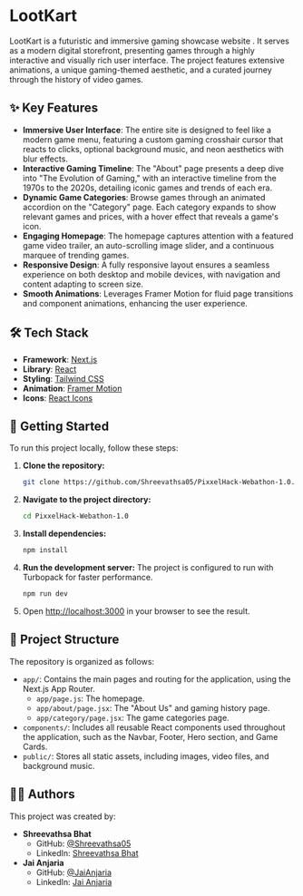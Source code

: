 # LootKart


LootKart is a futuristic and immersive gaming showcase website . It serves as a modern digital storefront, presenting games through a highly interactive and visually rich user interface. The project features extensive animations, a unique gaming-themed aesthetic, and a curated journey through the history of video games.

## ✨ Key Features

*   **Immersive User Interface**: The entire site is designed to feel like a modern game menu, featuring a custom gaming crosshair cursor that reacts to clicks, optional background music, and neon aesthetics with blur effects.
*   **Interactive Gaming Timeline**: The "About" page presents a deep dive into "The Evolution of Gaming," with an interactive timeline from the 1970s to the 2020s, detailing iconic games and trends of each era.
*   **Dynamic Game Categories**: Browse games through an animated accordion on the "Category" page. Each category expands to show relevant games and prices, with a hover effect that reveals a game's icon.
*   **Engaging Homepage**: The homepage captures attention with a featured game video trailer, an auto-scrolling image slider, and a continuous marquee of trending games.
*   **Responsive Design**: A fully responsive layout ensures a seamless experience on both desktop and mobile devices, with navigation and content adapting to screen size.
*   **Smooth Animations**: Leverages Framer Motion for fluid page transitions and component animations, enhancing the user experience.

## 🛠️ Tech Stack

*   **Framework**: [Next.js](https://nextjs.org/)
*   **Library**: [React](https://reactjs.org/)
*   **Styling**: [Tailwind CSS](https://tailwindcss.com/)
*   **Animation**: [Framer Motion](https://www.framer.com/motion/)
*   **Icons**: [React Icons](https://react-icons.github.io/react-icons/)

## 🚀 Getting Started

To run this project locally, follow these steps:

1.  **Clone the repository:**
    ```bash
    git clone https://github.com/Shreevathsa05/PixxelHack-Webathon-1.0.git
    ```

2.  **Navigate to the project directory:**
    ```bash
    cd PixxelHack-Webathon-1.0
    ```

3.  **Install dependencies:**
    ```bash
    npm install
    ```

4.  **Run the development server:**
    The project is configured to run with Turbopack for faster performance.
    ```bash
    npm run dev
    ```

5.  Open [http://localhost:3000](http://localhost:3000) in your browser to see the result.

## 📂 Project Structure

The repository is organized as follows:

-   `app/`: Contains the main pages and routing for the application, using the Next.js App Router.
    -   `app/page.js`: The homepage.
    -   `app/about/page.jsx`: The "About Us" and gaming history page.
    -   `app/category/page.jsx`: The game categories page.
-   `components/`: Includes all reusable React components used throughout the application, such as the Navbar, Footer, Hero section, and Game Cards.
-   `public/`: Stores all static assets, including images, video files, and background music.

## 🧑‍💻 Authors

This project was created by:

*   **Shreevathsa Bhat**
    *   GitHub: [@Shreevathsa05](https://github.com/Shreevathsa05)
    *   LinkedIn: [Shreevathsa Bhat](https://www.linkedin.com/in/shreevathsa-bhat-228157235/)
*   **Jai Anjaria**
    *   GitHub: [@JaiAnjaria](https://github.com/JaiAnjaria)
    *   LinkedIn: [Jai Anjaria](https://www.linkedin.com/in/jai-anjaria-25582527b/)
